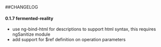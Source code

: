 ##CHANGELOG


#### 0.1.7  fermented-reality

+ use ng-bind-html for descriptions to support html syntax, this requires ngSanitize module
+ add support for $ref definition on operation parameters